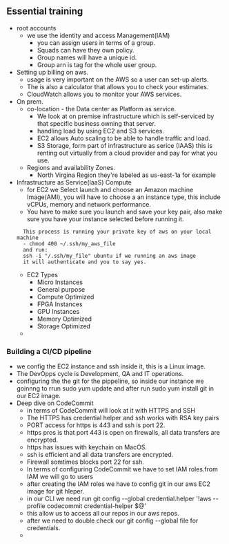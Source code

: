 ## Essential training

- root accounts
  - we use the identity and access Management(IAM)
    - you can assign users in terms of a group.
    - Squads can have they own policy.
    - Group names will have a unique id.
    - Group arn is tag for the whole user group.
- Setting up billing on aws.
  - usage is very important on the AWS so a user can set-up alerts.
  - The is also a calculator that allows you to check your estimates.
  - CloudWatch allows you to monitor your AWS services.
- On prem.
  - co-location - the Data center as Platform as service.
    - We look at on premise infrastructure which is self-serviced by that specific business owning that server.
    - handling load by using EC2 and S3 services.
    - EC2 allows Auto scaling to be able to handle traffic and load.
    - S3 Storage, form part of infrastructure as serice (IAAS) this is renting out virtually from a cloud provider and pay for what you use.
  - Regions and availability Zones.
    - North Virgina Region they're labeled as us-east-1a for example
- Infrastructure as Service(IaaS) Compute
  - for EC2 we Select launch and choose an Amazon machine Image(AMI), you will have to choose a an instance type, this include vCPUs, memory and network performance.
  - You have to make sure you launch and save your key pair, also make sure you have your instance selected before running it.
  ~~~
    This process is running your private key of aws on your local machine
    - chmod 400 ~/.ssh/my_aws_file
    and run:
    ssh -i "/.ssh/my_file" ubuntu if we running an aws image
    it will authenticate and you to say yes.
  ~~~
  - EC2 Types
    - Micro Instances
    - General purpose
    - Compute Optimized
    - FPGA Instances
    - GPU Instances
    - Memory Optimized
    - Storage Optimized
  -

### Building a CI/CD pipeline
* we config the EC2 instance and ssh inside it, this is a Linux image.
* The DevOpps cycle is Development, QA and IT operations.
* configuring the the git for the pippeline, so inside our instance we goinnng to rrun sudo yum update and after run sudo yum install git in our EC2 image.
* Deep dive on CodeCommit
    * in terms of CodeCommit will look at it with HTTPS and SSH
    * The HTTPS has credential helper and ssh works with RSA key pairs
    * PORT access for https is 443 and ssh is port 22.
    * https pros is that port 443 is open on firewalls, all data transfers are encrypted.
    * https has issues with keychain on MacOS.
    * ssh is efficient and all data transfers are encrypted.
    * Firewall somtimes blocks port 22 for ssh.
    * In terms of configuring CodeCommit we have to set IAM roles.from IAM we will go to users 
    * after creating the IAM roles we have to config git in our aws EC2 image for git hleper.
    * in our CLI we need run git config --global credential.helper '!aws --profile codecommit credential-helper $@' 
    * this allow us to access all our repos in our aws repos.
    * after we need to double check our git config --global file for credentials.
    *  















